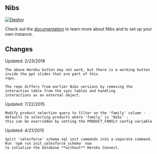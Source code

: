 ## Nibs

[![Deploy](https://www.herokucdn.com/deploy/button.png)](https://heroku.com/deploy?template=https://github.com/danmehlmanheroku/nibsWithOData.git)

Check out the [documentation](http://heroku.github.io/nibs) to learn more about Nibs and to set up your own instance.

## Changes

Updated: 2/23/2018

    The above Heroku button may not work, but there is a working button inside the ppt slides that are part of this
    repo.
    
    The repo differs from earlier Nibs versions by removing the interaction table from the sync tables and handling
    interactions as an external object.
    
Updated: 7/22/2015

    Modify product selection query to filter on the 'family' column - defaults to selecting products where 'family' is 'Nibs' - 
    this can be overridden by setting the PRODUCT_FAMILY config variable
    
Updated: 4/21/2015

    Split 'salesforce' schema sql init commands into a separate command. Run 'npm run init_salesforce_schema' now
    to intialize the database **without** Heroku Connect.

